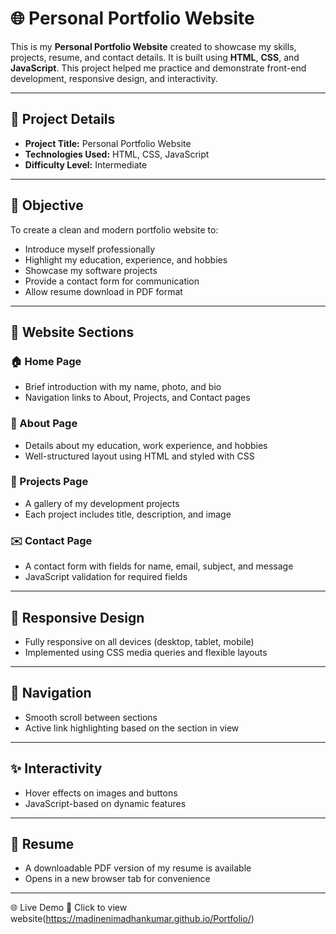 # 🌐 Personal Portfolio Website

This is my **Personal Portfolio Website** created to showcase my skills, projects, resume, and contact details. It is built using **HTML**, **CSS**, and **JavaScript**. This project helped me practice and demonstrate front-end development, responsive design, and interactivity.

---

## 📌 Project Details

- **Project Title:** Personal Portfolio Website  
- **Technologies Used:** HTML, CSS, JavaScript  
- **Difficulty Level:** Intermediate  

---

## 🎯 Objective

To create a clean and modern portfolio website to:

- Introduce myself professionally
- Highlight my education, experience, and hobbies
- Showcase my software projects
- Provide a contact form for communication
- Allow resume download in PDF format

---

## 🧱 Website Sections

### 🏠 Home Page
- Brief introduction with my name, photo, and bio
- Navigation links to About, Projects, and Contact pages

### 👤 About Page
- Details about my education, work experience, and hobbies
- Well-structured layout using HTML and styled with CSS

### 💼 Projects Page
- A gallery of my development projects
- Each project includes title, description, and image

### ✉️ Contact Page
- A contact form with fields for name, email, subject, and message
- JavaScript validation for required fields

---

## 📱 Responsive Design

- Fully responsive on all devices (desktop, tablet, mobile)
- Implemented using CSS media queries and flexible layouts

---

## 🔄 Navigation

- Smooth scroll between sections
- Active link highlighting based on the section in view

---

## ✨ Interactivity

- Hover effects on images and buttons
- JavaScript-based on dynamic features 

---

## 📄 Resume

- A downloadable PDF version of my resume is available
- Opens in a new browser tab for convenience

---
🌐 Live Demo
🔗 Click to view website(https://madinenimadhankumar.github.io/Portfolio/)